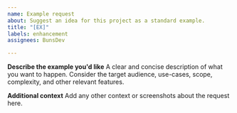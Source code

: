 ```yaml
---
name: Example request
about: Suggest an idea for this project as a standard example.
title: "[EX]"
labels: enhancement
assignees: BunsDev

---
```


**Describe the example you'd like**
A clear and concise description of what you want to happen. Consider the target audience, use-cases, scope, complexity, and other relevant features.

**Additional context**
Add any other context or screenshots about the request here.
